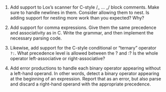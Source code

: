 1. Add support to Lox’s scanner for C-style /_ ... _/ block comments. Make sure to handle newlines in them. Consider allowing them to nest. Is adding support for nesting more work than you expected? Why?

2. Add support for comma expressions. Give them the same precedence and associativity as in C. Write the grammar, and then implement the necessary parsing code.

3. Likewise, add support for the C-style conditional or “ternary” operator `?:`. What precedence level is allowed between the ? and :? Is the whole operator left-associative or right-associative?

4. Add error productions to handle each binary operator appearing without a left-hand operand. In other words, detect a binary operator appearing at the beginning of an expression. Report that as an error, but also parse and discard a right-hand operand with the appropriate precedence.
